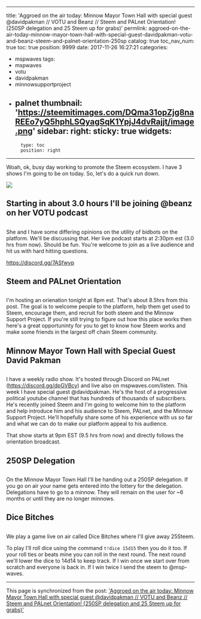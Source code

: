 
---
title: 'Aggroed on the air today: Minnow Mayor Town Hall with special guest @davidpakman  // VOTU and Beanz // Steem and PALnet Orientation!  (250SP delegation and 25 Steem up for grabs)'
permlink: aggroed-on-the-air-today-minnow-mayor-town-hall-with-special-guest-davidpakman-votu-and-beanz-steem-and-palnet-orientation-250sp
catalog: true
toc_nav_num: true
toc: true
position: 9999
date: 2017-11-26 16:27:21
categories:
- mspwaves
tags:
- mspwaves
- votu
- davidpakman
- minnowsupportproject
- palnet
thumbnail: 'https://steemitimages.com/DQma31opZjg8naREEo7yQ5hphLSQyagSqK1YpjJ4dvRajjt/image.png'
sidebar:
    right:
        sticky: true
widgets:
    -
        type: toc
        position: right
---


Woah, ok, busy day working to promote the Steem ecosystem.  I have 3 shows I'm going to be on today.  So, let's do a quick run down.

![](https://steemitimages.com/DQma31opZjg8naREEo7yQ5hphLSQyagSqK1YpjJ4dvRajjt/image.png)

## Starting in about 3.0 hours I'll be joining @beanz on her VOTU podcast <h2>

She and I have some differing opinions on the utility of bidbots on the platform.  We'll be discussing that.  Her live podcast starts at 2:30pm est (3.0 hrs from now).  Should be fun.  You're welcome to join as a live audience and hit us with hard hitting questions.

https://discord.gg/7ASfwvp

## Steem and PALnet Orientation <h2>

I'm hosting an orienation tonight at 8pm est.  That's about 8.5hrs from this post.  The goal is to welcome people to the platform, help them get used to Steem, encourage them, and recruit for both steem and the Minnow Support Project.  If you're still trying to figure out how this place works then here's a great opportuninty for you to get to know how Steem works and make some friends in the largest off chain Steem community.

## Minnow Mayor Town Hall with Special Guest David Pakman <h2>

I have a weekly radio show.  It's hosted through Discord on PALnet (https://discord.gg/dpGVBcy) and live also on mspwaves.com/listen.  This week I have special guest @davidpakman.  He's the host of a progressive political youtube channel that has hundreds of thousands of subscribers.  He's recently joined Steem and I'm going to welcome him to the platform and help introduce him and his audience to Steem, PALnet, and the Minnow Support Project.  He'll hopefully share some of his experience with us so far and what we can do to make our platform appeal to his audience.

That show starts at 9pm EST (9.5 hrs from now) and directly follows the orientation broadcast.

## 250SP Delegation <h2>
On the Minnow Mayor Town Hall I'll be handing out a 250SP delegation.  If you go on air your name gets entered into the lottery for the delegation.  Delegations have to go to a minnow.  They will remain on the user for ~6 months or until they are no longer minnows.

## Dice Bitches <h2>
We play a game live on air called Dice Bitches where I'll give away 25Steem.

To play I'll roll dice using the command `t!dice 15d15` then you do it too.  If your roll ties or beats mine you can roll in the next round.  The next round we'll lower the dice to 14d14 to keep track.  If I win once we start over from scratch and everyone is back in.  If I win twice I send the steem to @msp-waves.

- - -

This page is synchronized from the post: ['Aggroed on the air today: Minnow Mayor Town Hall with special guest @davidpakman  // VOTU and Beanz // Steem and PALnet Orientation!  (250SP delegation and 25 Steem up for grabs)'](https://steemit.com/@aggroed/aggroed-on-the-air-today-minnow-mayor-town-hall-with-special-guest-davidpakman-votu-and-beanz-steem-and-palnet-orientation-250sp)
